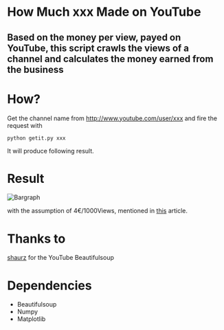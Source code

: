 How Much xxx Made on YouTube
==========
Based on the money per view, payed on YouTube, this script crawls the views of a channel and calculates the money earned from the business
----------

# How?

Get the channel name from http://www.youtube.com/user/xxx and fire the request with

`python getit.py xxx`

It will produce following result.

# Result

![Bargraph](https://raw.github.com/balzer82/howmuchsamimade/master/howmuch-HerrTutorial-made.png)

with the assumption of 4€/1000Views, mentioned in [this](http://www.googlewatchblog.de/2014/02/sinkende-werbepreise-youtube-stars/) article.

# Thanks to

[shaurz](https://gist.github.com/shaurz/6796103) for the YouTube Beautifulsoup

# Dependencies

- Beautifulsoup
- Numpy
- Matplotlib

